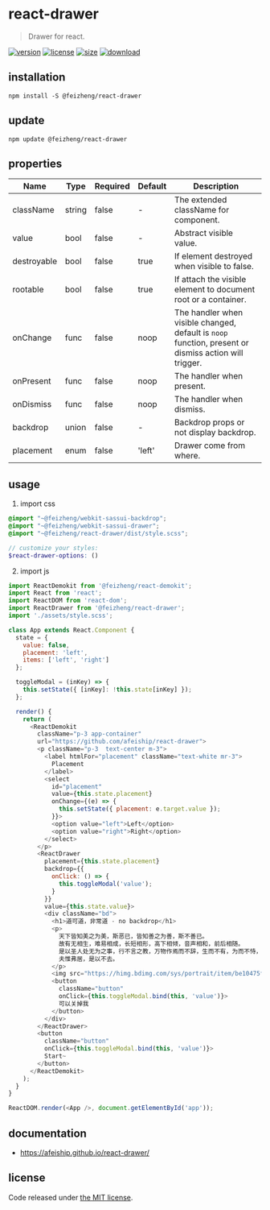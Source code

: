 # react-drawer
> Drawer for react.

[![version][version-image]][version-url]
[![license][license-image]][license-url]
[![size][size-image]][size-url]
[![download][download-image]][download-url]

## installation
```shell
npm install -S @feizheng/react-drawer
```

## update
```shell
npm update @feizheng/react-drawer
```

## properties
| Name        | Type   | Required | Default | Description                                                                                           |
| ----------- | ------ | -------- | ------- | ----------------------------------------------------------------------------------------------------- |
| className   | string | false    | -       | The extended className for component.                                                                 |
| value       | bool   | false    | -       | Abstract visible value.                                                                               |
| destroyable | bool   | false    | true    | If element destroyed when visible to false.                                                           |
| rootable    | bool   | false    | true    | If attach the visible element to document root or a container.                                        |
| onChange    | func   | false    | noop    | The handler when visible changed, default is `noop` function, present or dismiss action will trigger. |
| onPresent   | func   | false    | noop    | The handler when present.                                                                             |
| onDismiss   | func   | false    | noop    | The handler when dismiss.                                                                             |
| backdrop    | union  | false    | -       | Backdrop props or not display backdrop.                                                               |
| placement   | enum   | false    | 'left'  | Drawer come from where.                                                                               |


## usage
1. import css
  ```scss
  @import "~@feizheng/webkit-sassui-backdrop";
  @import "~@feizheng/webkit-sassui-drawer";
  @import "~@feizheng/react-drawer/dist/style.scss";

  // customize your styles:
  $react-drawer-options: ()
  ```
2. import js
  ```js
  import ReactDemokit from '@feizheng/react-demokit';
  import React from 'react';
  import ReactDOM from 'react-dom';
  import ReactDrawer from '@feizheng/react-drawer';
  import './assets/style.scss';

  class App extends React.Component {
    state = {
      value: false,
      placement: 'left',
      items: ['left', 'right']
    };

    toggleModal = (inKey) => {
      this.setState({ [inKey]: !this.state[inKey] });
    };

    render() {
      return (
        <ReactDemokit
          className="p-3 app-container"
          url="https://github.com/afeiship/react-drawer">
          <p className="p-3  text-center m-3">
            <label htmlFor="placement" className="text-white mr-3">
              Placement
            </label>
            <select
              id="placement"
              value={this.state.placement}
              onChange={(e) => {
                this.setState({ placement: e.target.value });
              }}>
              <option value="left">Left</option>
              <option value="right">Right</option>
            </select>
          </p>
          <ReactDrawer
            placement={this.state.placement}
            backdrop={{
              onClick: () => {
                this.toggleModal('value');
              }
            }}
            value={this.state.value}>
            <div className="bd">
              <h1>道可道，非常道 - no backdrop</h1>
              <p>
                天下皆知美之为美，斯恶已，皆知善之为善，斯不善已。
                故有无相生，难易相成，长短相形，高下相倾，音声相和，前后相随。
                是以圣人处无为之事，行不言之教，万物作焉而不辞，生而不有，为而不恃，功成而弗居。
                夫惟弗居，是以不去。
              </p>
              <img src="https://himg.bdimg.com/sys/portrait/item/be10475f686d6c73db00.jpg" />
              <button
                className="button"
                onClick={this.toggleModal.bind(this, 'value')}>
                可以关掉我
              </button>
            </div>
          </ReactDrawer>
          <button
            className="button"
            onClick={this.toggleModal.bind(this, 'value')}>
            Start~
          </button>
        </ReactDemokit>
      );
    }
  }

  ReactDOM.render(<App />, document.getElementById('app'));

  ```

## documentation
- https://afeiship.github.io/react-drawer/


## license
Code released under [the MIT license](https://github.com/afeiship/react-drawer/blob/master/LICENSE.txt).

[version-image]: https://img.shields.io/npm/v/@feizheng/react-drawer
[version-url]: https://npmjs.org/package/@feizheng/react-drawer

[license-image]: https://img.shields.io/npm/l/@feizheng/react-drawer
[license-url]: https://github.com/afeiship/react-drawer/blob/master/LICENSE.txt

[size-image]: https://img.shields.io/bundlephobia/minzip/@feizheng/react-drawer
[size-url]: https://github.com/afeiship/react-drawer/blob/master/dist/react-drawer.min.js

[download-image]: https://img.shields.io/npm/dm/@feizheng/react-drawer
[download-url]: https://www.npmjs.com/package/@feizheng/react-drawer
